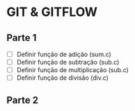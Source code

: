 # GIT & GITFLOW
## Parte 1
- [ ] Definir função de adição (sum.c)
- [ ] Definir função de subtração (sub.c)
- [ ] Definir função de multiplicação (sub.c)
- [ ] Definir função de divisão (div.c)

## Parte 2
